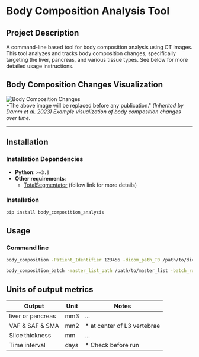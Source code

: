 # Body Composition Analysis Tool

## Project Description
A command-line based tool for body composition analysis using CT images. This tool analyzes and tracks body composition changes, specifically targeting the liver, pancreas, and various tissue types. See below for more detailed usage instructions.

## Body Composition Changes Visualization
![Body Composition Changes](resources/description_img.png)  
*The above image will be replaced before any publication."
*(Inherited by Damm et al. 2023) Example visualization of body composition changes over time.*

---

## Installation

### Installation Dependencies
- **Python**: `>=3.9`
- **Other requirements**:
  - [TotalSegmentator](https://github.com/wasserth/TotalSegmentator) (follow link for more details)

### Installation
```bash
pip install body_composition_analysis
```

## Usage

### Command line
```bash
body_composition -Patient_Identifier 123456 -dicom_path_T0 /path/to/dicom_directory_T0 - dicom_path_T1 /path/to/dicom_directory_T1 -time_interval 180 -save_file /path/to/save_file -verbose 1
```
```bash
body_composition_batch -master_list_path /path/to/master_list -batch_run_save_file /path/to/batch_run_save_file -verbose 1
```
## Units of output metrics
| Output | Unit | Notes |
| --- | --- | --- |
| liver or pancreas | mm3 | ... |
| VAF & SAF & SMA | mm2 | * at center of L3 vertebrae |
| Slice thickness | mm | ... |
| Time interval | days | * Check before run |